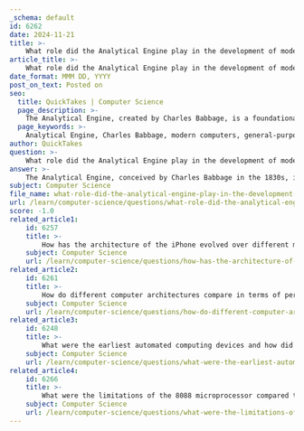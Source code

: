 ```yaml
---
_schema: default
id: 6262
date: 2024-11-21
title: >-
    What role did the Analytical Engine play in the development of modern computers?
article_title: >-
    What role did the Analytical Engine play in the development of modern computers?
date_format: MMM DD, YYYY
post_on_text: Posted on
seo:
  title: QuickTakes | Computer Science
  page_description: >-
    The Analytical Engine, created by Charles Babbage, is a foundational model in the evolution of modern computers, introducing key concepts such as programmability, data manipulation, and essential architectural components.
  page_keywords: >-
    Analytical Engine, Charles Babbage, modern computers, general-purpose computation, computer architecture, programmability, control flow, legacy, Ada Lovelace, von Neumann architecture
author: QuickTakes
question: >-
    What role did the Analytical Engine play in the development of modern computers?
answer: >-
    The Analytical Engine, conceived by Charles Babbage in the 1830s, is often regarded as a pioneering model for modern computers and represents a significant milestone in the evolution of computing devices. Here are some key aspects of its role in the development of modern computers:\n\n1. **General-Purpose Computation**: The Analytical Engine was designed as a general-purpose computational machine, capable of performing a wide range of calculations. This concept of programmability was revolutionary for its time and laid the groundwork for the development of modern computers, which are also designed to execute various tasks through programming.\n\n2. **Architectural Components**: The design of the Analytical Engine included several components that are fundamental to modern computer architecture:\n   - **Mill**: This was the calculating unit, analogous to the central processing unit (CPU) in contemporary computers.\n   - **Store**: This component functioned as memory, where data was held prior to processing, similar to modern storage systems.\n   - **Reader and Printer**: These served as input and output devices, respectively, facilitating interaction with the machine.\n\n3. **Programmability and Control Flow**: The Analytical Engine was designed to follow a sequence of instructions, which is a core principle of modern computing. It included a form of conditional control transfer, allowing it to make decisions based on data values, a concept that is essential in programming today.\n\n4. **Influence on Future Designs**: Although the Analytical Engine was never completed during Babbage's lifetime, its design influenced later developments in computer architecture. The concepts introduced by Babbage were echoed in the mid-20th century with the advent of the von Neumann architecture, which is still the foundation of most modern computers.\n\n5. **Legacy and Recognition**: The Analytical Engine is often described as the first general-purpose computer, and its design anticipated many features of modern electronic computers. Ada Lovelace, a mathematician and collaborator of Babbage, recognized its potential for more than just numerical calculations, envisioning its application in various fields.\n\nIn summary, the Analytical Engine played a crucial role in the historical development of computing by introducing key concepts such as programmability, data manipulation, and the architectural components that are foundational to modern computers. Its influence is still felt today, making it a landmark achievement in the history of technology.
subject: Computer Science
file_name: what-role-did-the-analytical-engine-play-in-the-development-of-modern-computers.md
url: /learn/computer-science/questions/what-role-did-the-analytical-engine-play-in-the-development-of-modern-computers
score: -1.0
related_article1:
    id: 6257
    title: >-
        How has the architecture of the iPhone evolved over different models?
    subject: Computer Science
    url: /learn/computer-science/questions/how-has-the-architecture-of-the-iphone-evolved-over-different-models
related_article2:
    id: 6261
    title: >-
        How do different computer architectures compare in terms of performance and efficiency?
    subject: Computer Science
    url: /learn/computer-science/questions/how-do-different-computer-architectures-compare-in-terms-of-performance-and-efficiency
related_article3:
    id: 6248
    title: >-
        What were the earliest automated computing devices and how did they function?
    subject: Computer Science
    url: /learn/computer-science/questions/what-were-the-earliest-automated-computing-devices-and-how-did-they-function
related_article4:
    id: 6266
    title: >-
        What were the limitations of the 8088 microprocessor compared to its predecessors?
    subject: Computer Science
    url: /learn/computer-science/questions/what-were-the-limitations-of-the-8088-microprocessor-compared-to-its-predecessors
---
```


&nbsp;